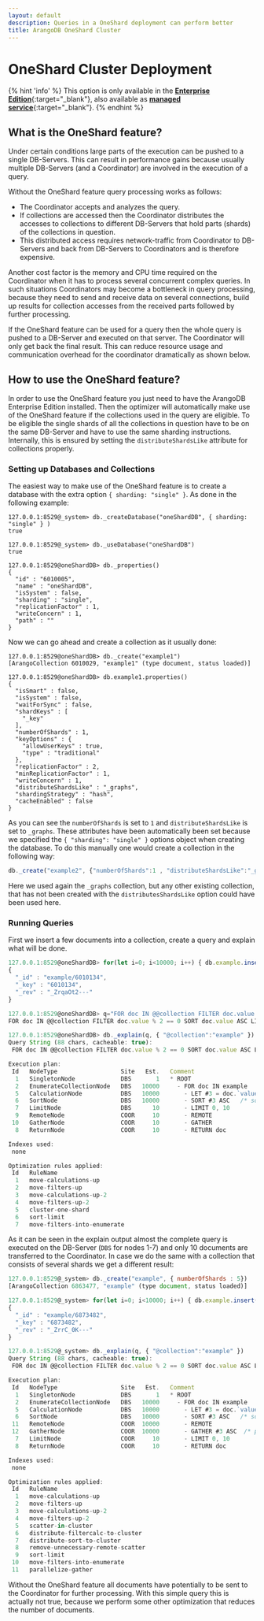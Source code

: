 ```yaml
---
layout: default
description: Queries in a OneShard deployment can perform better
title: ArangoDB OneShard Cluster
---
```


OneShard Cluster Deployment
==========================

{% hint 'info' %}
This option is only available in the
[**Enterprise Edition**](https://www.arangodb.com/why-arangodb/arangodb-enterprise/){:target="_blank"},
also available as [**managed service**](https://www.arangodb.com/managed-service/){:target="_blank"}.
{% endhint %}

What is the OneShard feature?
-----------------------------

Under certain conditions large parts of the execution can be pushed to a single
DB-Servers. This can result in performance gains because usually multiple
DB-Servers (and a Coordinator) are involved in the execution of a query.

Without the OneShard feature query processing works as follows:

- The Coordinator accepts and analyzes the query.
- If collections are accessed then the Coordinator distributes the accesses
  to collections to different DB-Servers that hold parts (shards) of the
  collections in question.
- This distributed access requires network-traffic from Coordinator to
  DB-Servers and back from DB-Servers to Coordinators and is therefore
  expensive.

Another cost factor is the memory and CPU time required on the Coordinator
when it has to process several concurrent complex queries. In such
situations Coordinators may become a bottleneck in query processing,
because they need to send and receive data on several connections, build up
results for collection accesses from the received parts followed by further
processing.

If the OneShard feature can be used for a query then the whole query is
pushed to a DB-Server and executed on that server. The Coordinator will only
get back the final result. This can reduce resource usage and communication
overhead for the coordinator dramatically as shown below.

How to use the OneShard feature?
--------------------------------

In order to use the OneShard feature you just need to have the ArangoDB
Enterprise Edition installed. Then the optimizer will automatically make use
of the OneShard feature if the collections used in the query are eligible.
To be eligible the single shards of all the collections in question have to
be on the same DB-Server and have to use the same sharding instructions.
Internally, this is ensured by setting the `distributeShardsLike` attribute
for collections properly.

### Setting up Databases and Collections

The easiest way to make use of the OneShard feature is to create a database
with the extra option `{ sharding: "single" }`. As done in the following
example:

```
127.0.0.1:8529@_system> db._createDatabase("oneShardDB", { sharding: "single" } )
true

127.0.0.1:8529@_system> db._useDatabase("oneShardDB")
true

127.0.0.1:8529@oneShardDB> db._properties()
{
  "id" : "6010005",
  "name" : "oneShardDB",
  "isSystem" : false,
  "sharding" : "single",
  "replicationFactor" : 1,
  "writeConcern" : 1,
  "path" : ""
}
```

Now we can go ahead and create a collection as it usually done:

```
127.0.0.1:8529@oneShardDB> db._create("example1")
[ArangoCollection 6010029, "example1" (type document, status loaded)]

127.0.0.1:8529@oneShardDB> db.example1.properties()
{
  "isSmart" : false,
  "isSystem" : false,
  "waitForSync" : false,
  "shardKeys" : [
    "_key"
  ],
  "numberOfShards" : 1,
  "keyOptions" : {
    "allowUserKeys" : true,
    "type" : "traditional"
  },
  "replicationFactor" : 2,
  "minReplicationFactor" : 1,
  "writeConcern" : 1,
  "distributeShardsLike" : "_graphs",
  "shardingStrategy" : "hash",
  "cacheEnabled" : false
}
```

As you can see the `numberOfShards` is set to `1` and `distributeShardsLike`
is set to `_graphs`. These attributes have been automatically been set
because we specified the `{ "sharding": "single" }` options object when
creating the database. To do this manually one would create a collection in
the following way:

```js
db._create("example2", {"numberOfShards":1 , "distributeShardsLike":"_graphs"})
```

Here we used again the `_graphs` collection, but any other existing
collection, that has not been created with the `distributesShardsLike`
option could have been used here.

### Running Queries

First we insert a few documents into a collection, create a query and
explain what will be done.

```js
127.0.0.1:8529@oneShardDB> for(let i=0; i<10000; i++) { db.example.insert( {"value":i} ) }
{
  "_id" : "example/6010134",
  "_key" : "6010134",
  "_rev" : "_ZrqaOt2---"
}

127.0.0.1:8529@oneShardDB> q="FOR doc IN @@collection FILTER doc.value % 2 == 0 SORT doc.value ASC LIMIT 10 RETURN doc"
FOR doc IN @@collection FILTER doc.value % 2 == 0 SORT doc.value ASC LIMIT 10 RETURN doc

127.0.0.1:8529@oneShardDB> db._explain(q, { "@collection":"example" })
Query String (88 chars, cacheable: true):
 FOR doc IN @@collection FILTER doc.value % 2 == 0 SORT doc.value ASC LIMIT 10 RETURN doc

Execution plan:
 Id   NodeType                  Site   Est.   Comment
  1   SingletonNode             DBS       1   * ROOT
  2   EnumerateCollectionNode   DBS   10000     - FOR doc IN example   /* full collection scan, 1 shard(s) */   FILTER ((doc.`value` % 2) == 0)   /* early pruning */
  5   CalculationNode           DBS   10000       - LET #3 = doc.`value`   /* attribute expression */   /* collections used: doc : example */
  6   SortNode                  DBS   10000       - SORT #3 ASC   /* sorting strategy: constrained heap */
  7   LimitNode                 DBS      10       - LIMIT 0, 10
  9   RemoteNode                COOR     10       - REMOTE
 10   GatherNode                COOR     10       - GATHER
  8   ReturnNode                COOR     10       - RETURN doc

Indexes used:
 none

Optimization rules applied:
 Id   RuleName
  1   move-calculations-up
  2   move-filters-up
  3   move-calculations-up-2
  4   move-filters-up-2
  5   cluster-one-shard
  6   sort-limit
  7   move-filters-into-enumerate

```

As it can be seen in the explain output almost the complete query is
executed on the DB-Server (`DBS` for nodes 1-7) and only 10 documents are
transferred to the Coordinator. In case we do the same with a collection
that consists of several shards we get a different result:

```js
127.0.0.1:8529@_system> db._create("example", { numberOfShards : 5})
[ArangoCollection 6863477, "example" (type document, status loaded)]

127.0.0.1:8529@_system> for(let i=0; i<10000; i++) { db.example.insert( {"value":i} ) }
{
  "_id" : "example/6873482",
  "_key" : "6873482",
  "_rev" : "_ZrrC_0K---"
}

127.0.0.1:8529@_system> db._explain(q, { "@collection":"example" })
Query String (88 chars, cacheable: true):
 FOR doc IN @@collection FILTER doc.value % 2 == 0 SORT doc.value ASC LIMIT 10 RETURN doc

Execution plan:
 Id   NodeType                  Site   Est.   Comment
  1   SingletonNode             DBS       1   * ROOT
  2   EnumerateCollectionNode   DBS   10000     - FOR doc IN example   /* full collection scan, 5 shard(s) */   FILTER ((doc.`value` % 2) == 0)   /* early pruning */
  5   CalculationNode           DBS   10000       - LET #3 = doc.`value`   /* attribute expression */   /* collections used: doc : example */
  6   SortNode                  DBS   10000       - SORT #3 ASC   /* sorting strategy: constrained heap */
 11   RemoteNode                COOR  10000       - REMOTE
 12   GatherNode                COOR  10000       - GATHER #3 ASC  /* parallel, sort mode: heap */
  7   LimitNode                 COOR     10       - LIMIT 0, 10
  8   ReturnNode                COOR     10       - RETURN doc

Indexes used:
 none

Optimization rules applied:
 Id   RuleName
  1   move-calculations-up
  2   move-filters-up
  3   move-calculations-up-2
  4   move-filters-up-2
  5   scatter-in-cluster
  6   distribute-filtercalc-to-cluster
  7   distribute-sort-to-cluster
  8   remove-unnecessary-remote-scatter
  9   sort-limit
 10   move-filters-into-enumerate
 11   parallelize-gather
```

Without the OneShard feature all documents have potentially to be sent to
the Coordinator for further processing. With this simple query this is actually
not true, because we perform some other optimization that reduces the number
of documents.
